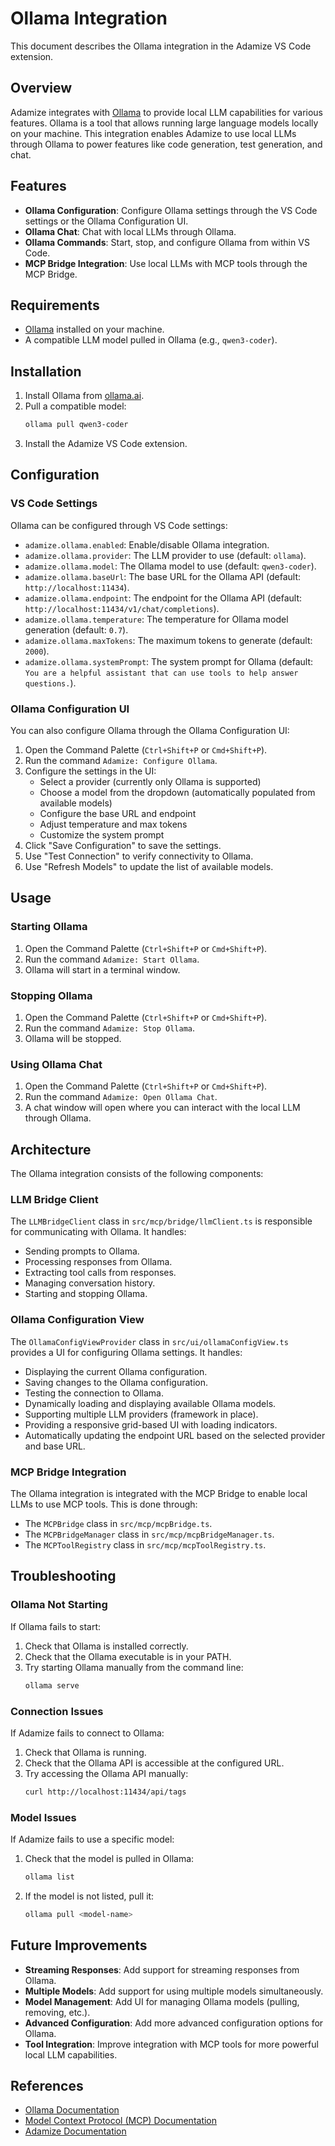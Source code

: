 # Ollama Integration

This document describes the Ollama integration in the Adamize VS Code extension.

## Overview

Adamize integrates with [Ollama](https://ollama.ai/) to provide local LLM capabilities for various features. Ollama is a tool that allows running large language models locally on your machine. This integration enables Adamize to use local LLMs through Ollama to power features like code generation, test generation, and chat.

## Features

- **Ollama Configuration**: Configure Ollama settings through the VS Code settings or the Ollama Configuration UI.
- **Ollama Chat**: Chat with local LLMs through Ollama.
- **Ollama Commands**: Start, stop, and configure Ollama from within VS Code.
- **MCP Bridge Integration**: Use local LLMs with MCP tools through the MCP Bridge.

## Requirements

- [Ollama](https://ollama.ai/) installed on your machine.
- A compatible LLM model pulled in Ollama (e.g., `qwen3-coder`).

## Installation

1. Install Ollama from [ollama.ai](https://ollama.ai/).
2. Pull a compatible model:
   ```bash
   ollama pull qwen3-coder
   ```
3. Install the Adamize VS Code extension.

## Configuration

### VS Code Settings

Ollama can be configured through VS Code settings:

- `adamize.ollama.enabled`: Enable/disable Ollama integration.
- `adamize.ollama.provider`: The LLM provider to use (default: `ollama`).
- `adamize.ollama.model`: The Ollama model to use (default: `qwen3-coder`).
- `adamize.ollama.baseUrl`: The base URL for the Ollama API (default: `http://localhost:11434`).
- `adamize.ollama.endpoint`: The endpoint for the Ollama API (default: `http://localhost:11434/v1/chat/completions`).
- `adamize.ollama.temperature`: The temperature for Ollama model generation (default: `0.7`).
- `adamize.ollama.maxTokens`: The maximum tokens to generate (default: `2000`).
- `adamize.ollama.systemPrompt`: The system prompt for Ollama (default: `You are a helpful assistant that can use tools to help answer questions.`).

### Ollama Configuration UI

You can also configure Ollama through the Ollama Configuration UI:

1. Open the Command Palette (`Ctrl+Shift+P` or `Cmd+Shift+P`).
2. Run the command `Adamize: Configure Ollama`.
3. Configure the settings in the UI:
   - Select a provider (currently only Ollama is supported)
   - Choose a model from the dropdown (automatically populated from available models)
   - Configure the base URL and endpoint
   - Adjust temperature and max tokens
   - Customize the system prompt
4. Click "Save Configuration" to save the settings.
5. Use "Test Connection" to verify connectivity to Ollama.
6. Use "Refresh Models" to update the list of available models.

## Usage

### Starting Ollama

1. Open the Command Palette (`Ctrl+Shift+P` or `Cmd+Shift+P`).
2. Run the command `Adamize: Start Ollama`.
3. Ollama will start in a terminal window.

### Stopping Ollama

1. Open the Command Palette (`Ctrl+Shift+P` or `Cmd+Shift+P`).
2. Run the command `Adamize: Stop Ollama`.
3. Ollama will be stopped.

### Using Ollama Chat

1. Open the Command Palette (`Ctrl+Shift+P` or `Cmd+Shift+P`).
2. Run the command `Adamize: Open Ollama Chat`.
3. A chat window will open where you can interact with the local LLM through Ollama.

## Architecture

The Ollama integration consists of the following components:

### LLM Bridge Client

The `LLMBridgeClient` class in `src/mcp/bridge/llmClient.ts` is responsible for communicating with Ollama. It handles:

- Sending prompts to Ollama.
- Processing responses from Ollama.
- Extracting tool calls from responses.
- Managing conversation history.
- Starting and stopping Ollama.

### Ollama Configuration View

The `OllamaConfigViewProvider` class in `src/ui/ollamaConfigView.ts` provides a UI for configuring Ollama settings. It handles:

- Displaying the current Ollama configuration.
- Saving changes to the Ollama configuration.
- Testing the connection to Ollama.
- Dynamically loading and displaying available Ollama models.
- Supporting multiple LLM providers (framework in place).
- Providing a responsive grid-based UI with loading indicators.
- Automatically updating the endpoint URL based on the selected provider and base URL.

### MCP Bridge Integration

The Ollama integration is integrated with the MCP Bridge to enable local LLMs to use MCP tools. This is done through:

- The `MCPBridge` class in `src/mcp/mcpBridge.ts`.
- The `MCPBridgeManager` class in `src/mcp/mcpBridgeManager.ts`.
- The `MCPToolRegistry` class in `src/mcp/mcpToolRegistry.ts`.

## Troubleshooting

### Ollama Not Starting

If Ollama fails to start:

1. Check that Ollama is installed correctly.
2. Check that the Ollama executable is in your PATH.
3. Try starting Ollama manually from the command line:
   ```bash
   ollama serve
   ```

### Connection Issues

If Adamize fails to connect to Ollama:

1. Check that Ollama is running.
2. Check that the Ollama API is accessible at the configured URL.
3. Try accessing the Ollama API manually:
   ```bash
   curl http://localhost:11434/api/tags
   ```

### Model Issues

If Adamize fails to use a specific model:

1. Check that the model is pulled in Ollama:
   ```bash
   ollama list
   ```
2. If the model is not listed, pull it:
   ```bash
   ollama pull <model-name>
   ```

## Future Improvements

- **Streaming Responses**: Add support for streaming responses from Ollama.
- **Multiple Models**: Add support for using multiple models simultaneously.
- **Model Management**: Add UI for managing Ollama models (pulling, removing, etc.).
- **Advanced Configuration**: Add more advanced configuration options for Ollama.
- **Tool Integration**: Improve integration with MCP tools for more powerful local LLM capabilities.

## References

- [Ollama Documentation](https://ollama.ai/docs)
- [Model Context Protocol (MCP) Documentation](https://learn.microsoft.com/en/us/microsoft-copilot-studio/agent-extend-action-mcp)
- [Adamize Documentation](https://github.com/theinterneti/adamize)
